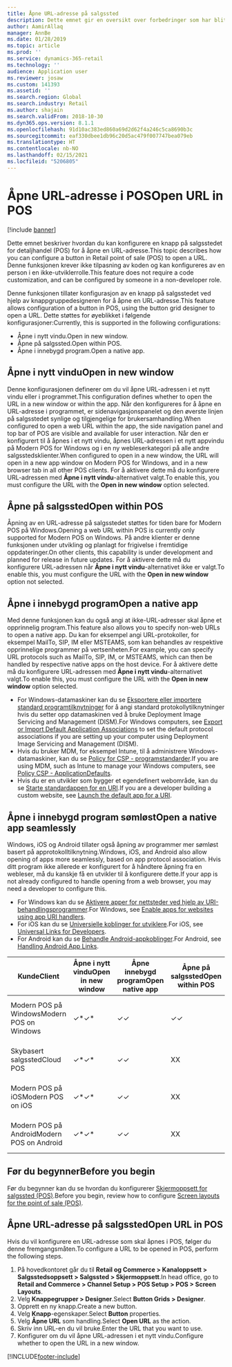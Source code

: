 ```yaml
---
title: Åpne URL-adresse på salgssted
description: Dette emnet gir en oversikt over forbedringer som har blitt gjort for produkt- og kundesøkfunksjonalitet i Dynamics 365 Commerce.
author: AamirAllaq
manager: AnnBe
ms.date: 01/28/2019
ms.topic: article
ms.prod: ''
ms.service: dynamics-365-retail
ms.technology: ''
audience: Application user
ms.reviewer: josaw
ms.custom: 141393
ms.assetid: ''
ms.search.region: Global
ms.search.industry: Retail
ms.author: shajain
ms.search.validFrom: 2018-10-30
ms.dyn365.ops.version: 8.1.1
ms.openlocfilehash: 91d10ac383ed860a69d2d62f4a246c5ca8690b3c
ms.sourcegitcommit: eaf330dbee1db96c20d5ac479f007747bea079eb
ms.translationtype: HT
ms.contentlocale: nb-NO
ms.lasthandoff: 02/15/2021
ms.locfileid: "5206805"
---
```

# <a name="open-url-in-pos"></a><span data-ttu-id="368d8-103">Åpne URL-adresse i POS</span><span class="sxs-lookup"><span data-stu-id="368d8-103">Open URL in POS</span></span>

[!include [banner](includes/banner.md)]

<span data-ttu-id="368d8-104">Dette emnet beskriver hvordan du kan konfigurere en knapp på salgsstedet for detaljhandel (POS) for å åpne en URL-adresse.</span><span class="sxs-lookup"><span data-stu-id="368d8-104">This topic describes how you can configure a button in Retail point of sale (POS) to open a URL.</span></span> <span data-ttu-id="368d8-105">Denne funksjonen krever ikke tilpasning av koden og kan konfigureres av en person i en ikke-utviklerrolle.</span><span class="sxs-lookup"><span data-stu-id="368d8-105">This feature does not require a code customization, and can be configured by someone in a non-developer role.</span></span> 

<span data-ttu-id="368d8-106">Denne funksjonen tillater konfigurasjon av en knapp på salgsstedet ved hjelp av knappgruppedesigneren for å åpne en URL-adresse.</span><span class="sxs-lookup"><span data-stu-id="368d8-106">This feature allows configuration of a button in POS, using the button grid designer to open a URL.</span></span> <span data-ttu-id="368d8-107">Dette støttes for øyeblikket i følgende konfigurasjoner:</span><span class="sxs-lookup"><span data-stu-id="368d8-107">Currently, this is supported in the following configurations:</span></span>

- <span data-ttu-id="368d8-108">Åpne i nytt vindu.</span><span class="sxs-lookup"><span data-stu-id="368d8-108">Open in new window.</span></span>
- <span data-ttu-id="368d8-109">Åpne på salgssted.</span><span class="sxs-lookup"><span data-stu-id="368d8-109">Open within POS.</span></span>
- <span data-ttu-id="368d8-110">Åpne i innebygd program.</span><span class="sxs-lookup"><span data-stu-id="368d8-110">Open a native app.</span></span>

## <a name="open-in-new-window"></a><span data-ttu-id="368d8-111">Åpne i nytt vindu</span><span class="sxs-lookup"><span data-stu-id="368d8-111">Open in new window</span></span>

<span data-ttu-id="368d8-112">Denne konfigurasjonen definerer om du vil åpne URL-adressen i et nytt vindu eller i programmet.</span><span class="sxs-lookup"><span data-stu-id="368d8-112">This configuration defines whether to open the URL in a new window or within the app.</span></span> <span data-ttu-id="368d8-113">Når den konfigureres for å åpne en URL-adresse i programmet, er sidenavigasjonspanelet og den øverste linjen på salgsstedet synlige og tilgjengelige for brukersamhandling.</span><span class="sxs-lookup"><span data-stu-id="368d8-113">When configured to open a web URL within the app, the side navigation panel and top bar of POS are visible and available for user interaction.</span></span> <span data-ttu-id="368d8-114">Når den er konfigurert til å åpnes i et nytt vindu, åpnes URL-adressen i et nytt appvindu på Modern POS for Windows og i en ny webleserkategori på alle andre salgsstedsklienter.</span><span class="sxs-lookup"><span data-stu-id="368d8-114">When configured to open in a new window, the URL will open in a new app window on Modern POS for Windows, and in a new browser tab in all other POS clients.</span></span> <span data-ttu-id="368d8-115">For å aktivere dette må du konfigurere URL-adressen med **Åpne i nytt vindu**-alternativet valgt.</span><span class="sxs-lookup"><span data-stu-id="368d8-115">To enable this, you must configure the URL with the **Open in new window** option selected.</span></span>

## <a name="open-within-pos"></a><span data-ttu-id="368d8-116">Åpne på salgssted</span><span class="sxs-lookup"><span data-stu-id="368d8-116">Open within POS</span></span>

<span data-ttu-id="368d8-117">Åpning av en URL-adresse på salgsstedet støttes for tiden bare for Modern POS på Windows.</span><span class="sxs-lookup"><span data-stu-id="368d8-117">Opening a web URL within POS is currently only supported for Modern POS on Windows.</span></span> <span data-ttu-id="368d8-118">På andre klienter er denne funksjonen under utvikling og planlagt for frigivelse i fremtidige oppdateringer.</span><span class="sxs-lookup"><span data-stu-id="368d8-118">On other clients, this capability is under development and planned for release in future updates.</span></span> <span data-ttu-id="368d8-119">For å aktivere dette må du konfigurere URL-adressen når **Åpne i nytt vindu**-alternativet ikke er valgt.</span><span class="sxs-lookup"><span data-stu-id="368d8-119">To enable this, you must configure the URL with the **Open in new window** option not selected.</span></span>

## <a name="open-a-native-app"></a><span data-ttu-id="368d8-120">Åpne i innebygd program</span><span class="sxs-lookup"><span data-stu-id="368d8-120">Open a native app</span></span>

<span data-ttu-id="368d8-121">Med denne funksjonen kan du også angi at ikke-URL-adresser skal åpne et opprinnelig program.</span><span class="sxs-lookup"><span data-stu-id="368d8-121">This feature also allows you to specify non-web URLs to open a native app.</span></span> <span data-ttu-id="368d8-122">Du kan for eksempel angi URL-protokoller, for eksempel MailTo, SIP, IM eller MSTEAMS, som kan behandles av respektive opprinnelige programmer på vertsenheten.</span><span class="sxs-lookup"><span data-stu-id="368d8-122">For example, you can specify URL protocols such as MailTo, SIP, IM, or MSTEAMS, which can then be handled by respective native apps on the host device.</span></span> <span data-ttu-id="368d8-123">For å aktivere dette må du konfigurere URL-adressen med **Åpne i nytt vindu**-alternativet valgt.</span><span class="sxs-lookup"><span data-stu-id="368d8-123">To enable this, you must configure the URL with the **Open in new window** option selected.</span></span>

- <span data-ttu-id="368d8-124">For Windows-datamaskiner kan du se [Eksportere eller importere standard programtilknytninger](https://docs.microsoft.com/windows-hardware/manufacture/desktop/export-or-import-default-application-associations) for å angi standard protokollytilknytninger hvis du setter opp datamaskinen ved å bruke Deployment Image Servicing and Management (DISM).</span><span class="sxs-lookup"><span data-stu-id="368d8-124">For Windows computers, see [Export or Import Default Application Associations](https://docs.microsoft.com/windows-hardware/manufacture/desktop/export-or-import-default-application-associations) to set the default protocol associations if you are setting up your computer using Deployment Image Servicing and Management (DISM).</span></span>
- <span data-ttu-id="368d8-125">Hvis du bruker MDM, for eksempel Intune, til å administrere Windows-datamaskiner, kan du se [Policy for CSP - programstandarder](https://docs.microsoft.com/windows/client-management/mdm/policy-csp-applicationdefaults).</span><span class="sxs-lookup"><span data-stu-id="368d8-125">If you are using MDM, such as Intune to manage your Windows computers, see [Policy CSP - ApplicationDefaults](https://docs.microsoft.com/windows/client-management/mdm/policy-csp-applicationdefaults).</span></span>
- <span data-ttu-id="368d8-126">Hvis du er en utvikler som bygger et egendefinert webområde, kan du se [Starte standardappen for en URI](https://docs.microsoft.com/windows/uwp/launch-resume/launch-default-app).</span><span class="sxs-lookup"><span data-stu-id="368d8-126">If you are a developer building a custom website, see [Launch the default app for a URI](https://docs.microsoft.com/windows/uwp/launch-resume/launch-default-app).</span></span>

## <a name="open-a-native-app-seamlessly"></a><span data-ttu-id="368d8-127">Åpne i innebygd program sømløst</span><span class="sxs-lookup"><span data-stu-id="368d8-127">Open a native app seamlessly</span></span>

<span data-ttu-id="368d8-128">Windows, iOS og Android tillater også åpning av programmer mer sømløst basert på approtokolltilknytning.</span><span class="sxs-lookup"><span data-stu-id="368d8-128">Windows, iOS, and Android also allow opening of apps more seamlessly, based on app protocol association.</span></span> <span data-ttu-id="368d8-129">Hvis ditt program ikke allerede er konfigurert for å håndtere åpning fra en webleser, må du kanskje få en utvikler til å konfigurere dette.</span><span class="sxs-lookup"><span data-stu-id="368d8-129">If your app is not already configured to handle opening from a web browser, you may need a developer to configure this.</span></span>

- <span data-ttu-id="368d8-130">For Windows kan du se [Aktivere apper for nettsteder ved hjelp av URI-behandlingsprogrammer](https://docs.microsoft.com/windows/uwp/launch-resume/web-to-app-linking).</span><span class="sxs-lookup"><span data-stu-id="368d8-130">For Windows, see [Enable apps for websites using app URI handlers](https://docs.microsoft.com/windows/uwp/launch-resume/web-to-app-linking).</span></span>
- <span data-ttu-id="368d8-131">For iOS kan du se [Universielle koblinger for utviklere](https://developer.apple.com/ios/universal-links/).</span><span class="sxs-lookup"><span data-stu-id="368d8-131">For iOS, see [Universal Links for Developers](https://developer.apple.com/ios/universal-links/).</span></span>
- <span data-ttu-id="368d8-132">For Android kan du se [Behandle Android-appkoblinger](https://developer.android.com/training/app-links/).</span><span class="sxs-lookup"><span data-stu-id="368d8-132">For Android, see [Handling Android App Links](https://developer.android.com/training/app-links/).</span></span>

| <span data-ttu-id="368d8-133">Kunde</span><span class="sxs-lookup"><span data-stu-id="368d8-133">Client</span></span>                | <span data-ttu-id="368d8-134">Åpne i nytt vindu</span><span class="sxs-lookup"><span data-stu-id="368d8-134">Open in new window</span></span> | <span data-ttu-id="368d8-135">Åpne innebygd program</span><span class="sxs-lookup"><span data-stu-id="368d8-135">Open native app</span></span> | <span data-ttu-id="368d8-136">Åpne på salgssted</span><span class="sxs-lookup"><span data-stu-id="368d8-136">Open within POS</span></span> | <span data-ttu-id="368d8-137">Detaljer</span><span class="sxs-lookup"><span data-stu-id="368d8-137">Details</span></span>                           |
|-----------------------|--------------------|-----------------|-----------------|-----------------------------------|
| <span data-ttu-id="368d8-138">Modern POS på Windows</span><span class="sxs-lookup"><span data-stu-id="368d8-138">Modern POS on Windows</span></span> | <span data-ttu-id="368d8-139">✓\*</span><span class="sxs-lookup"><span data-stu-id="368d8-139">✓\*</span></span>                | <span data-ttu-id="368d8-140">✓</span><span class="sxs-lookup"><span data-stu-id="368d8-140">✓</span></span>               | <span data-ttu-id="368d8-141">✓</span><span class="sxs-lookup"><span data-stu-id="368d8-141">✓</span></span>              | <span data-ttu-id="368d8-142">\* Åpner i nytt Modern POS-vindu</span><span class="sxs-lookup"><span data-stu-id="368d8-142">\* Opens in new Modern POS window</span></span> |
| <span data-ttu-id="368d8-143">Skybasert salgssted</span><span class="sxs-lookup"><span data-stu-id="368d8-143">Cloud POS</span></span>             | <span data-ttu-id="368d8-144">✓\*</span><span class="sxs-lookup"><span data-stu-id="368d8-144">✓\*</span></span>                | <span data-ttu-id="368d8-145">✓</span><span class="sxs-lookup"><span data-stu-id="368d8-145">✓</span></span>               | <span data-ttu-id="368d8-146">X</span><span class="sxs-lookup"><span data-stu-id="368d8-146">X</span></span>              | <span data-ttu-id="368d8-147">\* Åpnes i ny nettleserfane</span><span class="sxs-lookup"><span data-stu-id="368d8-147">\* Opens in new browser tab</span></span>        |
| <span data-ttu-id="368d8-148">Modern POS på iOS</span><span class="sxs-lookup"><span data-stu-id="368d8-148">Modern POS on iOS</span></span>     | <span data-ttu-id="368d8-149">✓\*</span><span class="sxs-lookup"><span data-stu-id="368d8-149">✓\*</span></span>                | <span data-ttu-id="368d8-150">✓</span><span class="sxs-lookup"><span data-stu-id="368d8-150">✓</span></span>               | <span data-ttu-id="368d8-151">X</span><span class="sxs-lookup"><span data-stu-id="368d8-151">X</span></span>              | <span data-ttu-id="368d8-152">\* Åpnes i ny nettleserfane</span><span class="sxs-lookup"><span data-stu-id="368d8-152">\* Opens in new browser tab</span></span>        |
| <span data-ttu-id="368d8-153">Modern POS på Android</span><span class="sxs-lookup"><span data-stu-id="368d8-153">Modern POS on Android</span></span> | <span data-ttu-id="368d8-154">✓\*</span><span class="sxs-lookup"><span data-stu-id="368d8-154">✓\*</span></span>                | <span data-ttu-id="368d8-155">✓</span><span class="sxs-lookup"><span data-stu-id="368d8-155">✓</span></span>               | <span data-ttu-id="368d8-156">X</span><span class="sxs-lookup"><span data-stu-id="368d8-156">X</span></span>              | <span data-ttu-id="368d8-157">\* Åpnes i ny nettleserfane</span><span class="sxs-lookup"><span data-stu-id="368d8-157">\* Opens in new browser tab</span></span>        |

## <a name="before-you-begin"></a><span data-ttu-id="368d8-158">Før du begynner</span><span class="sxs-lookup"><span data-stu-id="368d8-158">Before you begin</span></span>

<span data-ttu-id="368d8-159">Før du begynner kan du se hvordan du konfigurerer [Skjermoppsett for salgssted (POS)](pos-screen-layouts.md).</span><span class="sxs-lookup"><span data-stu-id="368d8-159">Before you begin, review how to configure [Screen layouts for the point of sale (POS)](pos-screen-layouts.md).</span></span>

## <a name="open-url-in-pos"></a><span data-ttu-id="368d8-160">Åpne URL-adresse på salgssted</span><span class="sxs-lookup"><span data-stu-id="368d8-160">Open URL in POS</span></span>

<span data-ttu-id="368d8-161">Hvis du vil konfigurere en URL-adresse som skal åpnes i POS, følger du denne fremgangsmåten.</span><span class="sxs-lookup"><span data-stu-id="368d8-161">To configure a URL to be opened in POS, perform the following steps.</span></span>

1. <span data-ttu-id="368d8-162">På hovedkontoret går du til **Retail og Commerce \> Kanaloppsett \> Salgsstedsoppsett \> Salgssted \> Skjermoppsett**.</span><span class="sxs-lookup"><span data-stu-id="368d8-162">In head office, go to **Retail and Commerce \> Channel Setup \> POS Setup \> POS \> Screen Layouts**.</span></span>
2. <span data-ttu-id="368d8-163">Velg **Knappegrupper \> Designer**.</span><span class="sxs-lookup"><span data-stu-id="368d8-163">Select **Button Grids \> Designer**.</span></span>
3. <span data-ttu-id="368d8-164">Opprett en ny knapp.</span><span class="sxs-lookup"><span data-stu-id="368d8-164">Create a new button.</span></span>
4. <span data-ttu-id="368d8-165">Velg **Knapp**-egenskaper.</span><span class="sxs-lookup"><span data-stu-id="368d8-165">Select **Button** properties.</span></span>
5. <span data-ttu-id="368d8-166">Velg **Åpne URL** som handling.</span><span class="sxs-lookup"><span data-stu-id="368d8-166">Select **Open URL** as the action.</span></span>
6. <span data-ttu-id="368d8-167">Skriv inn URL-en du vil bruke.</span><span class="sxs-lookup"><span data-stu-id="368d8-167">Enter the URL that you want to use.</span></span>
7. <span data-ttu-id="368d8-168">Konfigurer om du vil åpne URL-adressen i et nytt vindu.</span><span class="sxs-lookup"><span data-stu-id="368d8-168">Configure whether to open the URL in a new window.</span></span>


[!INCLUDE[footer-include](../includes/footer-banner.md)]